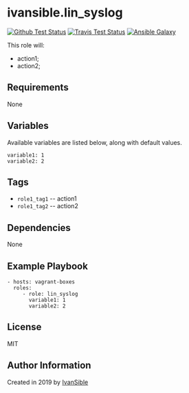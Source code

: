 # ivansible.lin_syslog

[![Github Test Status](https://github.com/ivansible/lin-syslog/workflows/Molecule%20test/badge.svg?branch=master)](https://github.com/ivansible/lin-syslog/actions)
[![Travis Test Status](https://travis-ci.org/ivansible/lin-syslog.svg?branch=master)](https://travis-ci.org/ivansible/lin-syslog)
[![Ansible Galaxy](https://img.shields.io/badge/galaxy-ivansible.lin__syslog-68a.svg?style=flat)](https://galaxy.ansible.com/ivansible/lin_syslog/)

This role will:
 - action1;
 - action2;


## Requirements

None


## Variables

Available variables are listed below, along with default values.

    variable1: 1
    variable2: 2


## Tags

- `role1_tag1` -- action1
- `role1_tag2` -- action2


## Dependencies

None


## Example Playbook

    - hosts: vagrant-boxes
      roles:
         - role: lin_syslog
           variable1: 1
           variable2: 2


## License

MIT


## Author Information

Created in 2019 by [IvanSible](https://github.com/ivansible)
